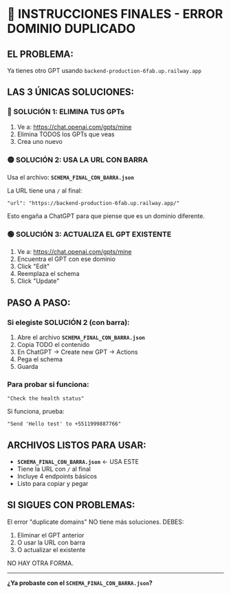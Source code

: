 # 📍 INSTRUCCIONES FINALES - ERROR DOMINIO DUPLICADO

## EL PROBLEMA:
Ya tienes otro GPT usando `backend-production-6fab.up.railway.app`

## LAS 3 ÚNICAS SOLUCIONES:

### 🔴 SOLUCIÓN 1: ELIMINA TUS GPTs
1. Ve a: https://chat.openai.com/gpts/mine
2. Elimina TODOS los GPTs que veas
3. Crea uno nuevo

### 🟡 SOLUCIÓN 2: USA LA URL CON BARRA
Usa el archivo: **`SCHEMA_FINAL_CON_BARRA.json`**

La URL tiene una `/` al final:
```
"url": "https://backend-production-6fab.up.railway.app/"
```

Esto engaña a ChatGPT para que piense que es un dominio diferente.

### 🟢 SOLUCIÓN 3: ACTUALIZA EL GPT EXISTENTE
1. Ve a: https://chat.openai.com/gpts/mine
2. Encuentra el GPT con ese dominio
3. Click "Edit"
4. Reemplaza el schema
5. Click "Update"

## PASO A PASO:

### Si elegiste SOLUCIÓN 2 (con barra):
1. Abre el archivo **`SCHEMA_FINAL_CON_BARRA.json`**
2. Copia TODO el contenido
3. En ChatGPT → Create new GPT → Actions
4. Pega el schema
5. Guarda

### Para probar si funciona:
```
"Check the health status"
```

Si funciona, prueba:
```
"Send 'Hello test' to +5511999887766"
```

## ARCHIVOS LISTOS PARA USAR:

- **`SCHEMA_FINAL_CON_BARRA.json`** ← USA ESTE
- Tiene la URL con `/` al final
- Incluye 4 endpoints básicos
- Listo para copiar y pegar

## SI SIGUES CON PROBLEMAS:

El error "duplicate domains" NO tiene más soluciones. DEBES:
1. Eliminar el GPT anterior
2. O usar la URL con barra
3. O actualizar el existente

NO HAY OTRA FORMA.

---

**¿Ya probaste con el `SCHEMA_FINAL_CON_BARRA.json`?**